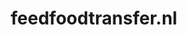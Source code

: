 ---
layout: post
title:  "feedfoodtransfer.nl"
internal_url:  "/data/feedfoodtransfer.nl.html"
categories: dutchgov
---